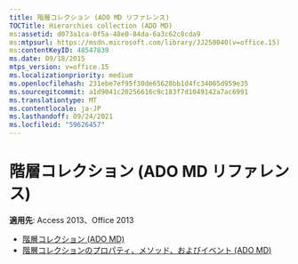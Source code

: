 ```yaml
---
title: 階層コレクション (ADO MD リファレンス)
TOCTitle: Hierarchies collection (ADO MD)
ms:assetid: d073a1ca-0f5a-48e0-84da-6a3c62c8cda9
ms:mtpsurl: https://msdn.microsoft.com/library/JJ250040(v=office.15)
ms:contentKeyID: 48547839
ms.date: 09/18/2015
mtps_version: v=office.15
ms.localizationpriority: medium
ms.openlocfilehash: 231ebe7ef95f30de65628bb1d4fc34005d959e35
ms.sourcegitcommit: a1d9041c20256616c9c183f7d1049142a7ac6991
ms.translationtype: MT
ms.contentlocale: ja-JP
ms.lasthandoff: 09/24/2021
ms.locfileid: "59626457"
---
```

# <a name="hierarchies-collection-ado-md-reference"></a>階層コレクション (ADO MD リファレンス)

**適用先**: Access 2013、Office 2013

- [階層コレクション (ADO MD)](hierarchies-collection-ado-md.md)
- [階層コレクションのプロパティ、メソッド、およびイベント (ADO MD)](hierarchies-collection-properties-methods-and-events-ado-md.md)

